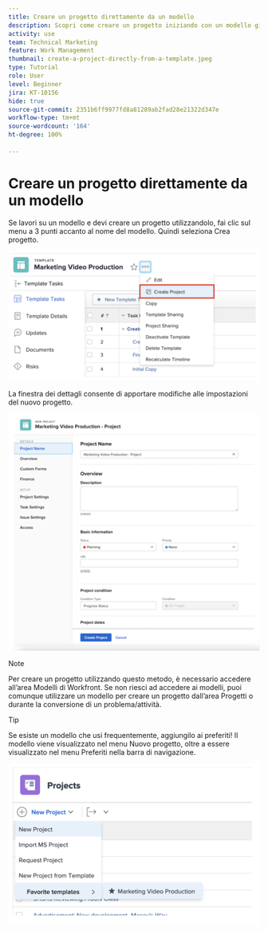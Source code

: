 ```yaml
---
title: Creare un progetto direttamente da un modello
description: Scopri come creare un progetto iniziando con un modello già creato.
activity: use
team: Technical Marketing
feature: Work Management
thumbnail: create-a-project-directly-from-a-template.jpeg
type: Tutorial
role: User
level: Beginner
jira: KT-10156
hide: true
source-git-commit: 2351b6ff9977fd8a81289ab2fad28e21322d347e
workflow-type: tm+mt
source-wordcount: '164'
ht-degree: 100%

---
```


# Creare un progetto direttamente da un modello

Se lavori su un modello e devi creare un progetto utilizzandolo, fai clic sul menu a 3 punti accanto al nome del modello. Quindi seleziona Crea progetto.

![Opzione Crea progetto nel menu](assets/direct-template-01.png)

La finestra dei dettagli consente di apportare modifiche alle impostazioni del nuovo progetto.

![Pagina di creazione del progetto](assets/direct-template-02.png)

>[!NOTE]
>
>Per creare un progetto utilizzando questo metodo, è necessario accedere all’area Modelli di Workfront. Se non riesci ad accedere ai modelli, puoi comunque utilizzare un modello per creare un progetto dall’area Progetti o durante la conversione di un problema/attività.

>[!TIP]
>
>Se esiste un modello che usi frequentemente, aggiungilo ai preferiti! Il modello viene visualizzato nel menu Nuovo progetto, oltre a essere visualizzato nel menu Preferiti nella barra di navigazione.


![Nuovi modelli preferiti per i progetti](assets/direct-template-03.png)
